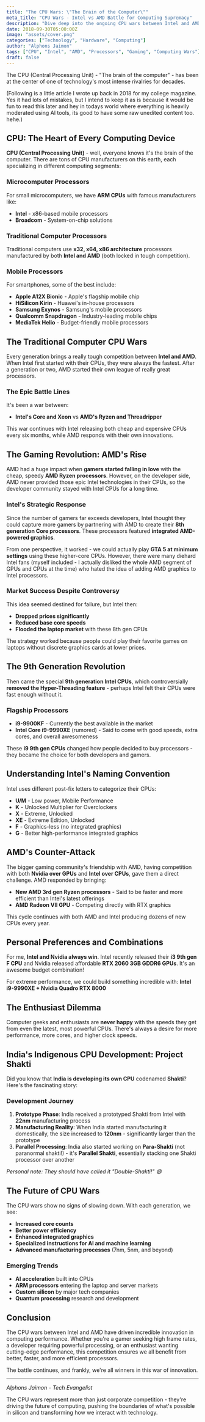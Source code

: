 ```yaml
---
title: "The CPU Wars: \"The Brain of the Computer\""
meta_title: "CPU Wars - Intel vs AMD Battle for Computing Supremacy"
description: "Dive deep into the ongoing CPU wars between Intel and AMD, exploring everything from gaming processors to mobile chips, and even India's indigenous Shakti processor development."
date: 2018-09-30T05:00:00Z
image: "assets/cover.png"
categories: ["Technology", "Hardware", "Computing"]
author: "Alphons Jaimon"
tags: ["CPU", "Intel", "AMD", "Processors", "Gaming", "Computing Wars"]
draft: false
---
```

The CPU (Central Processing Unit) - "The brain of the computer" - has been at the center of one of technology's most intense rivalries for decades.

(Following is a little article I wrote up back in 2018 for my college magazine. Yes it had lots of mistakes, but I intend to keep it as is because it would be fun to read this later and hey in todays world where everything is heavily moderated using AI tools, its good to have some raw unedited content too. hehe.)

## CPU: The Heart of Every Computing Device

**CPU (Central Processing Unit)** - well, everyone knows it's the brain of the computer. There are tons of CPU manufacturers on this earth, each specializing in different computing segments:

### Microcomputer Processors
For small microcomputers, we have **ARM CPUs** with famous manufacturers like:
- **Intel** - x86-based mobile processors
- **Broadcom** - System-on-chip solutions

### Traditional Computer Processors
Traditional computers use **x32, x64, x86 architecture** processors manufactured by both **Intel and AMD** (both locked in tough competition).

### Mobile Processors
For smartphones, some of the best include:
- **Apple A12X Bionic** - Apple's flagship mobile chip
- **HiSilicon Kirin** - Huawei's in-house processors
- **Samsung Exynos** - Samsung's mobile processors
- **Qualcomm Snapdragon** - Industry-leading mobile chips
- **MediaTek Helio** - Budget-friendly mobile processors

## The Traditional Computer CPU Wars

Every generation brings a really tough competition between **Intel and AMD**. When Intel first started with their CPUs, they were always the fastest. After a generation or two, AMD started their own league of really great processors.

### The Epic Battle Lines
It's been a war between:
- **Intel's Core and Xeon** vs **AMD's Ryzen and Threadripper**

This war continues with Intel releasing both cheap and expensive CPUs every six months, while AMD responds with their own innovations.

## The Gaming Revolution: AMD's Rise

AMD had a huge impact when **gamers started falling in love** with the cheap, speedy **AMD Ryzen processors**. However, on the developer side, AMD never provided those epic Intel technologies in their CPUs, so the developer community stayed with Intel CPUs for a long time.

### Intel's Strategic Response

Since the number of gamers far exceeds developers, Intel thought they could capture more gamers by partnering with AMD to create their **8th generation Core processors**. These processors featured **integrated AMD-powered graphics**.

From one perspective, it worked - we could actually play **GTA 5 at minimum settings** using these higher-core CPUs. However, there were many diehard Intel fans (myself included - I actually disliked the whole AMD segment of GPUs and CPUs at the time) who hated the idea of adding AMD graphics to Intel processors.

### Market Success Despite Controversy

This idea seemed destined for failure, but Intel then:
- **Dropped prices significantly**
- **Reduced base core speeds**
- **Flooded the laptop market** with these 8th gen CPUs

The strategy worked because people could play their favorite games on laptops without discrete graphics cards at lower prices.

## The 9th Generation Revolution

Then came the special **9th generation Intel CPUs**, which controversially **removed the Hyper-Threading feature** - perhaps Intel felt their CPUs were fast enough without it.

### Flagship Processors
- **i9-9900KF** - Currently the best available in the market
- **Intel Core i9-9990XE** (rumored) - Said to come with good speeds, extra cores, and overall awesomeness

These **i9 9th gen CPUs** changed how people decided to buy processors - they became the choice for both developers and gamers.

## Understanding Intel's Naming Convention

Intel uses different post-fix letters to categorize their CPUs:

- **U/M** - Low power, Mobile Performance
- **K** - Unlocked Multiplier for Overclockers
- **X** - Extreme, Unlocked
- **XE** - Extreme Edition, Unlocked
- **F** - Graphics-less (no integrated graphics)
- **G** - Better high-performance integrated graphics

## AMD's Counter-Attack

The bigger gaming community's friendship with AMD, having competition with both **Nvidia over GPUs** and **Intel over CPUs**, gave them a direct challenge. AMD responded by bringing:

- **New AMD 3rd gen Ryzen processors** - Said to be faster and more efficient than Intel's latest offerings
- **AMD Radeon VII GPU** - Competing directly with RTX graphics

This cycle continues with both AMD and Intel producing dozens of new CPUs every year.

## Personal Preferences and Combinations

For me, **Intel and Nvidia always win**. Intel recently released their **i3 9th gen F CPU** and Nvidia released affordable **RTX 2060 3GB GDDR6 GPUs**. It's an awesome budget combination!

For extreme performance, we could build something incredible with:
**Intel i9-9990XE + Nvidia Quadro RTX 8000**

## The Enthusiast Dilemma

Computer geeks and enthusiasts are **never happy** with the speeds they get from even the latest, most powerful CPUs. There's always a desire for more performance, more cores, and higher clock speeds.

## India's Indigenous CPU Development: Project Shakti

Did you know that **India is developing its own CPU** codenamed **Shakti**? Here's the fascinating story:

### Development Journey
1. **Prototype Phase**: India received a prototyped Shakti from Intel with **22nm** manufacturing process
2. **Manufacturing Reality**: When India started manufacturing it domestically, the size increased to **120nm** - significantly larger than the prototype
3. **Parallel Processing**: India also started working on **Para-Shakti** (not paranormal shakti!) - it's **Parallel Shakti**, essentially stacking one Shakti processor over another

*Personal note: They should have called it "Double-Shakti!" 😄*

## The Future of CPU Wars

The CPU wars show no signs of slowing down. With each generation, we see:
- **Increased core counts**
- **Better power efficiency**
- **Enhanced integrated graphics**
- **Specialized instructions for AI and machine learning**
- **Advanced manufacturing processes** (7nm, 5nm, and beyond)

### Emerging Trends
- **AI acceleration** built into CPUs
- **ARM processors** entering the laptop and server markets
- **Custom silicon** by major tech companies
- **Quantum processing** research and development

## Conclusion

The CPU wars between Intel and AMD have driven incredible innovation in computing performance. Whether you're a gamer seeking high frame rates, a developer requiring powerful processing, or an enthusiast wanting cutting-edge performance, this competition ensures we all benefit from better, faster, and more efficient processors.

The battle continues, and frankly, we're all winners in this war of innovation.

---

*Alphons Jaimon - Tech Evangelist*

The CPU wars represent more than just corporate competition - they're driving the future of computing, pushing the boundaries of what's possible in silicon and transforming how we interact with technology.